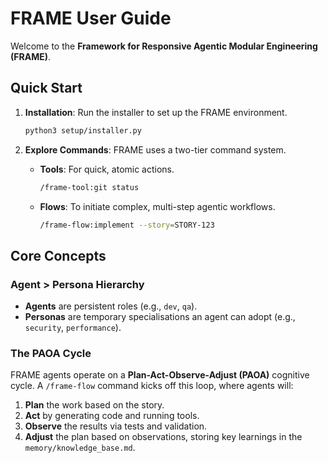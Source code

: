 # FRAME User Guide

Welcome to the **Framework for Responsive Agentic Modular Engineering (FRAME)**.

## Quick Start

1.  **Installation**: Run the installer to set up the FRAME environment.
    ```bash
    python3 setup/installer.py
    ```

2.  **Explore Commands**: FRAME uses a two-tier command system.
    -   **Tools**: For quick, atomic actions.
        ```bash
        /frame-tool:git status 
        ```
    -   **Flows**: To initiate complex, multi-step agentic workflows.
        ```bash
        /frame-flow:implement --story=STORY-123
        ```

## Core Concepts

### Agent > Persona Hierarchy
-   **Agents** are persistent roles (e.g., `dev`, `qa`).
-   **Personas** are temporary specialisations an agent can adopt (e.g., `security`, `performance`).

### The PAOA Cycle
FRAME agents operate on a **Plan-Act-Observe-Adjust (PAOA)** cognitive cycle. A `/frame-flow` command kicks off this loop, where agents will:
1.  **Plan** the work based on the story.
2.  **Act** by generating code and running tools.
3.  **Observe** the results via tests and validation.
4.  **Adjust** the plan based on observations, storing key learnings in the `memory/knowledge_base.md`.